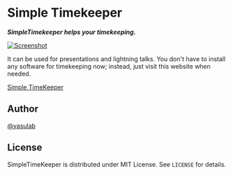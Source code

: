 Simple Timekeeper
=================

_**SimpleTimekeeper helps your timekeeping.**_

[![Screenshot](http://dl.dropbox.com/u/2819285/simpletimekeeper-ss.jpg)](http://simpletimekeeper.com/)

It can be used for presentations and lightning talks.
You don't have to install any software for timekeeping now;
instead, just visit this website when needed.

[Simple TimeKeeper](http://simpletimekeeper.com/)

Author
------
[@yasulab](http://twitter.com/yasulab)

License
-------
SimpleTimeKeeper is distributed under MIT License. See `LICENSE` for details.

